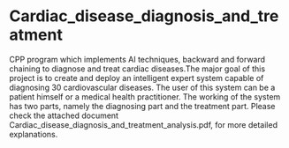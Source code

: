 # Cardiac_disease_diagnosis_and_treatment
CPP program which implements AI techniques, backward and forward chaining to diagnose and treat cardiac diseases.The major goal of this project is to create and deploy an intelligent expert system capable of diagnosing 30 cardiovascular diseases. The user of this system can be a patient himself or a medical health practitioner. The working of the system has two parts, namely the diagnosing part and the treatment part. 
Please check the attached document Cardiac_disease_diagnosis_and_treatment_analysis.pdf, for more detailed explanations.
